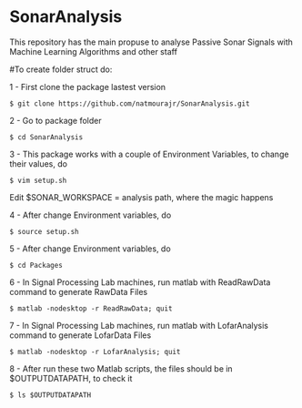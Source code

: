 # SonarAnalysis

This repository has the main propuse to analyse Passive Sonar Signals with Machine Learning Algorithms and other staff

#To create folder struct do:


1 - First clone the package lastest version
```
$ git clone https://github.com/natmourajr/SonarAnalysis.git
```

2 - Go to package folder
```
$ cd SonarAnalysis
```
3 - This package works with a couple of Environment Variables, to change their values, do
```
$ vim setup.sh
```

Edit $SONAR_WORKSPACE = analysis path, where the magic happens

4 - After change Environment variables, do
```
$ source setup.sh
```

5 - After change Environment variables, do
```
$ cd Packages
```

6 - In Signal Processing Lab machines, run matlab with ReadRawData command to generate RawData Files
```
$ matlab -nodesktop -r ReadRawData; quit
```

7 - In Signal Processing Lab machines, run matlab with LofarAnalysis command to generate LofarData Files
```
$ matlab -nodesktop -r LofarAnalysis; quit
```

8 - After run these two Matlab scripts, the files should be in $OUTPUTDATAPATH, to check it
```
$ ls $OUTPUTDATAPATH
```


